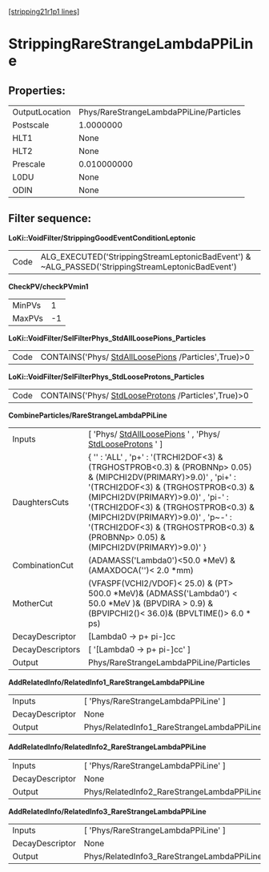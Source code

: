 [[stripping21r1p1 lines]](./stripping21r1p1-leptonic)

# StrippingRareStrangeLambdaPPiLine

## Properties:

|                |                                         |
|----------------|-----------------------------------------|
| OutputLocation | Phys/RareStrangeLambdaPPiLine/Particles |
| Postscale      | 1.0000000                               |
| HLT1           | None                                    |
| HLT2           | None                                    |
| Prescale       | 0.010000000                             |
| L0DU           | None                                    |
| ODIN           | None                                    |

## Filter sequence:

**LoKi::VoidFilter/StrippingGoodEventConditionLeptonic**

|      |                                                                                                   |
|------|---------------------------------------------------------------------------------------------------|
| Code | ALG_EXECUTED('StrippingStreamLeptonicBadEvent') & \~ALG_PASSED('StrippingStreamLeptonicBadEvent') |

**CheckPV/checkPVmin1**

|        |     |
|--------|-----|
| MinPVs | 1   |
| MaxPVs | -1  |

**LoKi::VoidFilter/SelFilterPhys_StdAllLoosePions_Particles**

|      |                                                                                             |
|------|---------------------------------------------------------------------------------------------|
| Code | CONTAINS('Phys/ [StdAllLoosePions](./stripping21r1p1-stdallloosepions) /Particles',True)\>0 |

**LoKi::VoidFilter/SelFilterPhys_StdLooseProtons_Particles**

|      |                                                                                           |
|------|-------------------------------------------------------------------------------------------|
| Code | CONTAINS('Phys/ [StdLooseProtons](./stripping21r1p1-stdlooseprotons) /Particles',True)\>0 |

**CombineParticles/RareStrangeLambdaPPiLine**

|                  |                                                                                                                                                                                                                                                                                                                                                                      |
|------------------|----------------------------------------------------------------------------------------------------------------------------------------------------------------------------------------------------------------------------------------------------------------------------------------------------------------------------------------------------------------------|
| Inputs           | [ 'Phys/ [StdAllLoosePions](./stripping21r1p1-stdallloosepions) ' , 'Phys/ [StdLooseProtons](./stripping21r1p1-stdlooseprotons) ' ]                                                                                                                                                                                                                                |
| DaughtersCuts    | { '' : 'ALL' , 'p+' : '(TRCHI2DOF\<3) & (TRGHOSTPROB\<0.3) & (PROBNNp\> 0.05) & (MIPCHI2DV(PRIMARY)\>9.0)' , 'pi+' : '(TRCHI2DOF\<3) & (TRGHOSTPROB\<0.3) & (MIPCHI2DV(PRIMARY)\>9.0)' , 'pi-' : '(TRCHI2DOF\<3) & (TRGHOSTPROB\<0.3) & (MIPCHI2DV(PRIMARY)\>9.0)' , 'p\~-' : '(TRCHI2DOF\<3) & (TRGHOSTPROB\<0.3) & (PROBNNp\> 0.05) & (MIPCHI2DV(PRIMARY)\>9.0)' } |
| CombinationCut   | (ADAMASS('Lambda0')\<50.0 \*MeV) & (AMAXDOCA('')\< 2.0 \*mm)                                                                                                                                                                                                                                                                                                         |
| MotherCut        | (VFASPF(VCHI2/VDOF)\< 25.0) & (PT\> 500.0 \*MeV)& (ADMASS('Lambda0') \< 50.0 \*MeV )& (BPVDIRA \> 0.9) & (BPVIPCHI2()\< 36.0)& (BPVLTIME()\> 6.0 \* ps)                                                                                                                                                                                                              |
| DecayDescriptor  | [Lambda0 -\> p+ pi-]cc                                                                                                                                                                                                                                                                                                                                             |
| DecayDescriptors | [ '[Lambda0 -\> p+ pi-]cc' ]                                                                                                                                                                                                                                                                                                                                     |
| Output           | Phys/RareStrangeLambdaPPiLine/Particles                                                                                                                                                                                                                                                                                                                              |

**AddRelatedInfo/RelatedInfo1_RareStrangeLambdaPPiLine**

|                 |                                                      |
|-----------------|------------------------------------------------------|
| Inputs          | [ 'Phys/RareStrangeLambdaPPiLine' ]                |
| DecayDescriptor | None                                                 |
| Output          | Phys/RelatedInfo1_RareStrangeLambdaPPiLine/Particles |

**AddRelatedInfo/RelatedInfo2_RareStrangeLambdaPPiLine**

|                 |                                                      |
|-----------------|------------------------------------------------------|
| Inputs          | [ 'Phys/RareStrangeLambdaPPiLine' ]                |
| DecayDescriptor | None                                                 |
| Output          | Phys/RelatedInfo2_RareStrangeLambdaPPiLine/Particles |

**AddRelatedInfo/RelatedInfo3_RareStrangeLambdaPPiLine**

|                 |                                                      |
|-----------------|------------------------------------------------------|
| Inputs          | [ 'Phys/RareStrangeLambdaPPiLine' ]                |
| DecayDescriptor | None                                                 |
| Output          | Phys/RelatedInfo3_RareStrangeLambdaPPiLine/Particles |
